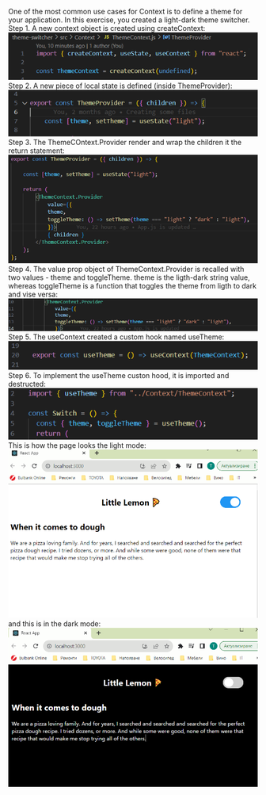  One of the most common use cases for Context is to define a theme for your application. In this exercise, you created a light-dark theme switcher.
 Step 1. A new context object is created using createContext:
 ![Alt text](image.png)
 Step 2. A new piece of local state is defined (inside ThemeProvider):
 ![Alt text](image-1.png)
 Step 3. The ThemeCOntext.Provider render and wrap the children it the return statement:
 ![Alt text](image-2.png)
 Step 4. The value prop object of ThemeContext.Provider is recalled with two values - theme and toggleTheme. theme is the ligth-dark string value, whereas toggleTheme is a function that toggles the theme from ligth to dark and vise versa:
 ![Alt text](image-3.png)
 Step 5. The useContext created a custom hook named useTheme:
 ![Alt text](image-6.png)
 Step 6. To implement the useTheme custon hood, it is imported and destructed:
 ![Alt text](image-7.png)
 This is how the page looks the light mode:
 ![Alt text](image-4.png)
 and this is in the dark mode:
 ![Alt text](image-5.png)